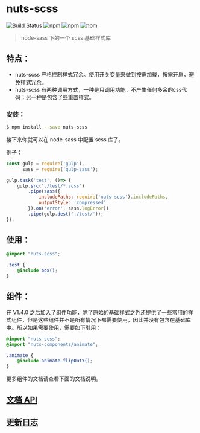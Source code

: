 # nuts-scss
[![Build Status](https://travis-ci.org/F-happy/nuts-scss.svg?branch=master)](https://travis-ci.org/F-happy/nuts-scss)
[![npm](https://img.shields.io/npm/v/nuts-scss.svg?style=flat-square)](https://www.npmjs.com/package/nuts-scss)
[![npm](https://img.shields.io/npm/l/nuts-scss.svg?style=flat-square)](https://www.npmjs.com/package/nuts-scss)
[![npm](https://img.shields.io/npm/dt/nuts-scss.svg?style=flat-square)](https://www.npmjs.com/package/nuts-scss)
> node-sass 下的一个 scss 基础样式库

## 特点：
* nuts-scss 严格控制样式冗余。使用开关变量来做到按需加载，按需开启，避免样式冗余。
* nuts-scss 有两种调用方式，一种是只调用功能，不产生任何多余的css代码；另一种是包含了些重置样式。


### 安装：
```bash
$ npm install --save nuts-scss
```
接下来你就可以在 node-sass 中配置 scss 库了。

例子：

```javascript
const gulp = require('gulp'),
      sass = require('gulp-sass');

gulp.task('test', ()=> {
    gulp.src('./test/*.scss')
        .pipe(sass({
            includePaths: require('nuts-scss').includePaths,
            outputStyle: 'compressed'
        }).on('error', sass.logError))
        .pipe(gulp.dest('./test/'));
});
```

## 使用：

```scss
@import "nuts-scss";

.test {
    @include box();
}
```

## 组件：
在 V1.4.0 之后加入了组件功能，除了原始的基础样式之外还提供了一些常用的样式组件，但是这些组件并不是所有情况下都需要使用，因此并没有包含在基础库中。所以如果需要使用，需要如下引用：

```scss
@import "nuts-scss";
@import "nuts-components/animate";

.animate {
    @include animate-flipOutY();
}
```
更多组件的文档请查看下面的文档说明。


## [文档 API](./doc/doc.md)

## [更新日志](./CHANGELOG.md)
